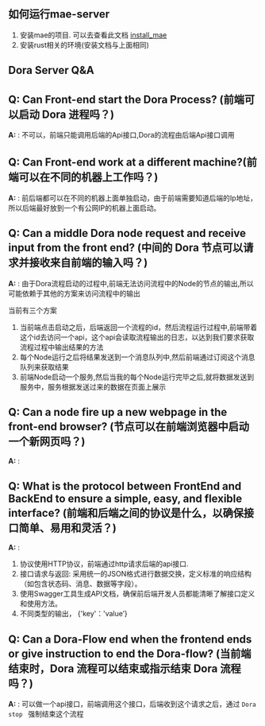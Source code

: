 ## 如何运行mae-server
1. 安装mae的项目. 可以去查看此文档 [install_mae](install_mae.md)
2. 安装rust相关的环境(安装文档与上面相同)



## Dora Server Q&A

## Q: Can Front-end start the Dora Process? (前端可以启动 Dora 进程吗？)
**A:** : 不可以，前端只能调用后端的Api接口,Dora的流程由后端Api接口调用


## Q: Can Front-end work at a different machine?(前端可以在不同的机器上工作吗？)
**A:** : 前后端都可以在不同的机器上面单独启动，由于前端需要知道后端的Ip地址，所以后端最好放到一个有公网IP的机器上面启动。

## Q: Can a middle Dora node request and receive input from the front end? (中间的 Dora 节点可以请求并接收来自前端的输入吗？)
**A:** : 由于Dora流程启动的过程中,前端无法访问流程中的Node的节点的输出,所以可能依赖于其他的方案来访问流程中的输出

当前有三个方案
1. 当前端点击启动之后，后端返回一个流程的id，然后流程运行过程中,前端带着这个id去访问一个api，这个api会读取流程输出的日志，以达到我们要求获取流程过程中输出结果的方法
2. 每个Node运行之后将结果发送到一个消息队列中,然后前端通过订阅这个消息队列来获取结果
3. 前端Node启动一个服务,然后当我的每个Node运行完毕之后,就将数据发送到服务中，服务根据发送过来的数据在页面上展示

## Q: Can a node fire up a new webpage in the front-end browser? (节点可以在前端浏览器中启动一个新网页吗？)
**A:** :

## Q: What is the protocol between FrontEnd and BackEnd to ensure a simple, easy, and flexible interface? (前端和后端之间的协议是什么，以确保接口简单、易用和灵活？)
**A:**  : 
1. 协议使用HTTP协议，前端通过http请求后端的api接口.
2. 接口请求与返回: 采用统一的JSON格式进行数据交换，定义标准的响应结构（如包含状态码、消息、数据等字段）。
3. 使用Swagger工具生成API文档，确保前后端开发人员都能清晰了解接口定义和使用方法。
4. 不同类型的输出，
{'key'：'value’}


## Q: Can a Dora-Flow end when the frontend ends or give instruction to end the Dora-flow?  (当前端结束时，Dora 流程可以结束或指示结束 Dora 流程吗？)
**A:** : 可以做一个api接口，前端调用这个接口，后端收到这个请求之后，通过 `Dora stop ` 强制结束这个流程 



